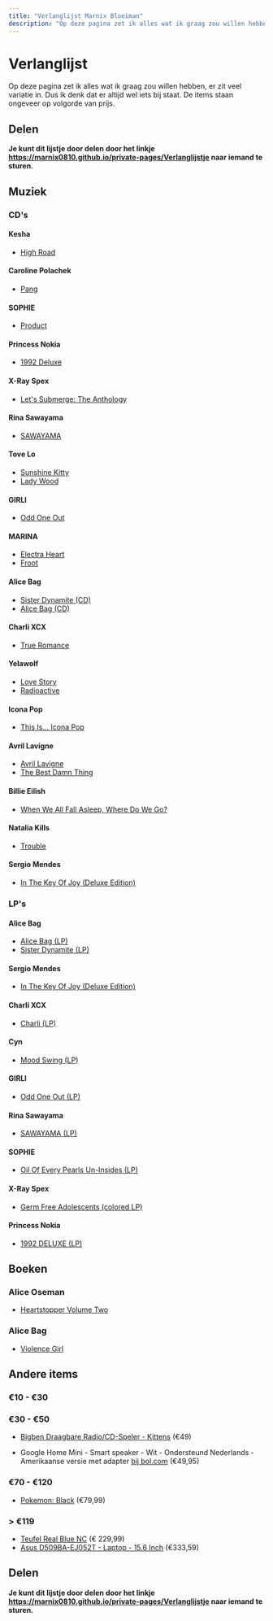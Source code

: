 ```yaml
---
title: "Verlanglijst Marnix Bloeiman"
description: "Op deze pagina zet ik alles wat ik graag zou willen hebben, er zit veel variatie in. Dus ik denk dat er altijd wel iets bij staat."
---
```


# Verlanglijst

Op deze pagina zet ik alles wat ik graag zou willen hebben, er zit veel variatie in. Dus ik denk dat er altijd wel iets bij staat. De items staan ongeveer op volgorde van prijs.

## Delen

**Je kunt dit lijstje door delen door het linkje <https://marnix0810.github.io/private-pages/Verlanglijstje> naar iemand te sturen.**

## Muziek

### CD's

#### Kesha

- [High Road](https://www.bol.com/nl/p/high-road/9200000123269521/)

#### Caroline  Polachek

- [Pang](https://www.bol.com/nl/p/pang/9200000124600986/)

#### SOPHIE
- [Product](https://www.bol.com/nl/p/product/9200000050229368?referrer=socialshare_pdp_androidapp)

#### Princess Nokia
-  [1992 Deluxe](https://www.bol.com/nl/p/1992-deluxe/9200000083326896/)

#### X-Ray Spex
-  [Let's Submerge: The Anthology](https://www.bol.com/nl/p/lets-submerge-anthology/1000004004431951/)

#### Rina Sawayama

- [SAWAYAMA](https://www.bol.com/nl/p/sawayama/9200000132146049/?bltgh=nToCMfYxw-w-eSxujFhCWw.1_4.5.ProductTitle)

#### Tove Lo

-  [Sunshine Kitty](https://www.bol.com/nl/p/sunshine-kitty/9200000118029348/)
-  [Lady Wood](https://www.bol.com/nl/p/lady-wood/9200000064047167/)

#### GIRLI
- [Odd One Out](https://www.bol.com/nl/p/odd-one-out/9200000105966536/)

#### MARINA
-  [Electra Heart](https://www.bol.com/nl/p/electra-heart/1000004012178824/)
-  [Froot](https://www.bol.com/nl/p/froot/9200000039710851/)

#### Alice Bag
-  [Sister Dynamite (CD)](https://www.bol.com/nl/p/sister-dynamite/9200000131898362/)
-  [Alice Bag (CD)](https://www.bol.com/nl/p/alice-bag/9200000058629933/)


#### Charli XCX
-  [True Romance](https://www.bol.com/nl/p/true-romance/1000004013652145/)

#### Yelawolf
-  [Love Story](https://www.bol.com/nl/p/love-story/9200000040879275/)
-  [Radioactive](https://www.bol.com/nl/p/radioactive/1000004011742793/)

#### Icona Pop
-  [This Is... Icona Pop](https://www.bol.com/nl/p/this-is-icona-pop/9200000019503828/)

#### Avril Lavigne
-  [Avril Lavigne](https://www.bol.com/nl/p/avril-lavigne/9200000020343531/)
-  [The Best Damn Thing](https://www.bol.com/nl/p/the-best-damn-thing/1000004004997198/)

#### Billie Eilish
-  [When We All Fall Asleep, Where Do We Go?](https://www.bol.com/nl/p/when-we-all-fall-asleep-where-do-we-go/9200000105489972/)

####  Natalia Kills
-  [Trouble](https://www.bol.com/nl/p/trouble/9200000018353195/)

#### Sergio Mendes

- [In The Key Of Joy (Deluxe Edition)](https://www.bol.com/nl/p/in-the-key-of-joy/9200000125134769/?bltgh=nTlWlaYd-SfCdnGHU-hK-Q.1_4.12.ProductTitle)

### LP's

#### Alice Bag

- [Alice Bag (LP)](https://www.bol.com/nl/p/alice-bag/9200000058629859/)
- [Sister Dynamite (LP)](https://www.bol.com/nl/p/sister-dynamite/9200000131898356/)

#### Sergio Mendes

- [In The Key Of Joy (Deluxe Edition)](https://www.bol.com/nl/p/in-the-key-of-joy/9200000125134982/?bltgh=r-1AfeClhYangA8LXW5LQg.1_4.19.ProductTitle)

#### Charli XCX

- [Charli (LP)](https://www.bol.com/nl/p/charli/9200000114388684/)

#### Cyn
- [Mood Swing (LP)](https://shop.cynsings.com/products/662130-MOOD-SWING)

#### GIRLI

- [Odd One Out (LP)](https://www.bol.com/nl/p/odd-one-out/9200000105379398/)

#### Rina Sawayama

- [SAWAYAMA (LP)](https://www.bol.com/nl/p/sawayama/9200000132146367/?s2a=#productTitle)

#### SOPHIE

- [Oil Of Every Pearls Un-Insides (LP)](https://www.bol.com/nl/p/oil-of-every-pearls-un-insides/9200000098903691)

#### X-Ray Spex

- [Germ Free Adolescents (colored LP)](https://www.bol.com/nl/p/germfree/9200000095110232?referrer=socialshare_pdp_androidapp)

#### Princess Nokia
- [1992 DELUXE (LP)](https://www.bol.com/nl/p/1992-deluxe/9200000082884853/)

## Boeken

### Alice Oseman
-  [Heartstopper Volume Two](https://www.bol.com/nl/p/heartstopper-volume-two/9200000104700117/)

### Alice Bag
-  [Violence Girl ](https://www.bol.com/nl/p/violence-girl/1001004011408348/)




## Andere items
### €10 - €30

### €30 - €50
-  [Bigben Draagbare Radio/CD-Speler - Kittens](https://www.bol.com/nl/p/bigben-draagbare-radio-cd-speler-kittens/9200000080008004/) (€49)

-  Google Home Mini - Smart speaker - Wit - Ondersteund Nederlands - Amerikaanse versie met adapter [bij bol.com](https://www.bol.com/nl/p/google-home-mini-smart-speaker-wit-ondersteund-nederlands-amerikaanse-versie-met-adapter/9200000126779884?referrer=socialshare_pdp_androidapp) (€49,95)
### €70 - €120
-  [Pokemon: Black](https://www.bol.com/nl/p/pokemon-black/1004004011106952/) (€79,99)
### > €119
-  [Teufel Real Blue NC](https://www.teufelaudio.nl/koptelefoons/real-blue-nc-p16586.html?partner_id=media-nl.qr.reshift.realkoptelefoon) (€ 229,99)
-  [Asus D509BA-EJ052T - Laptop - 15.6 Inch](https://www.bol.com/nl/p/asus-d509ba-ej052t-laptop-15-6-inch/9200000125655210/?s2a=#product_specifications) (€333,59)

## Delen

**Je kunt dit lijstje door delen door het linkje <https://marnix0810.github.io/private-pages/Verlanglijstje> naar iemand te sturen.**
